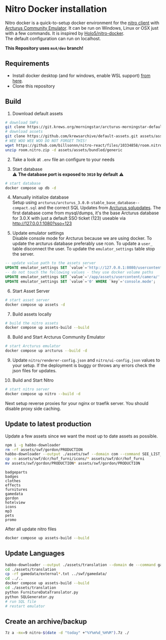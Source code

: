 # Nitro Docker installation
Nitro docker is a quick-to-setup docker environment for the [nitro client](https://github.com/billsonnn/nitro-react) with [Arcturus Community Emulator](https://git.krews.org/morningstar/Arcturus-Community). It can be run on Windows, Linux or OSX just with a few commands. It is inspired by [Holo5/nitro-docker](https://github.com/Holo5/nitro-docker).  
The default configuration can run on localhost.

**This Repository uses `ms4/dev` branch!**

## Requirements
- Install docker desktop (and for windows, enable WSL support) [from here](https://www.docker.com/get-started/).
- Clone this repository

## Build
1. Download default assets
```bash
# download SWFs
git clone https://git.krews.org/morningstar/arcturus-morningstar-default-swf-pack.git assets/swf/
# download assets
git clone https://github.com/krewsarchive/default-assets.git assets/assets/
# WEE WOO WEE WOO DO NOT FORGET THIS!
wget https://github.com/billsonnn/nitro-react/files/10334858/room.nitro.zip
unzip room.nitro.zip -d assets/assets/bundled/generic
```

2. Take a look at `.env` file an configure to your needs

3. Start database  
⚠ **The database port is exposed to `3010` by default** ⚠
```bash
# start database
docker compose up db -d
```

4. Manually initialize database  
Setup using `arcturus/arcturus_3.0.0-stable_base_database--compact.sql` and the correct SQL Updates from [Arcturus sqlupdates](https://git.krews.org/morningstar/Arcturus-Community/-/tree/ms4/dev/sqlupdates).
The first database come from mysql/dumps, it's the base Arcturus database for 3.0.X with just a default SSO ticket (123) useable via http://127.0.0.1:1080?sso=123


5. Update emulator settings  
Disable console mode for Arcturus because we are using docker. To update the arcturus database preferably use rcon. To update a `user_` table disconnect the user. To update the `emulator_settings` table stop the server.
```sql
-- update value path to the assets server
UPDATE emulator_settings SET `value`='http://127.0.0.1:8080/usercontent/camera/' WHERE  `key`='camera.url';
-- do not touch the following values - they use docker volume paths
UPDATE emulator_settings SET `value`='/app/assets/usercontent/camera/' WHERE  `key`='imager.location.output.camera';
UPDATE emulator_settings SET `value`='0' WHERE `key`='console.mode';
```

6. Start Asset Server
```bash
# start asset server
docker compose up assets -d
```

7. Build assets locally
```bash
# build the nitro assets
docker compose up assets-build --build
```

8. Build and Start Arcturus Community Emulator
```bash
# start Arcturus emulator
docker compose up arcturus --build -d
```

9. Update `nitro/renderer-config.json` and `nitro/ui-config.json` values to your setup. If the deployment is buggy or throws any errors check the json files for updates.

10. Build and Start Nitro
```bash
# start nitro server
docker compose up nitro --build -d
```

Next setup reverse proxies for your nginx or traefik server. You should disable proxy side caching.

## Update to latest production
Update a few assets since we want the most up to date assets as possible.

```bash
npm i -g habbo-downloader
rm -rf assets/swf/gordon/PRODUCTION
habbo-downloader --output ./assets/swf --domain com --command SEE_LIST_BELOW
cp -n assets/swf/dcr/hof_furni/icons/* assets/swf/dcr/hof_furni
mv assets/swf/gordon/PRODUCTION* assets/swf/gordon/PRODUCTION
```

```
badgeparts
badges
clothes
effects
furnitures
gamedata
gordon
hotelview
icons
mp3
pets
promo
```

After all update nitro files
```bash
docker compose up assets-build --build
```


## Update Languages

```bash
habbo-downloader --output ./assets/translation --domain de --command gamedata
cd ./assets/translation
cp -rf gamedata/external*.txt ../swf/gamedata/
cd ../..
docker compose up assets-build --build
cd ./assets/translation
python FurnitureDataTranslator.py
python SQLGenerator.py
# run SQL file
# restart emulator
```

## Create an archive/backup

```bash
7z a -mx=9 nitro-$(date -d "today" +"%Y%m%d_%H%M").7z ./
```
